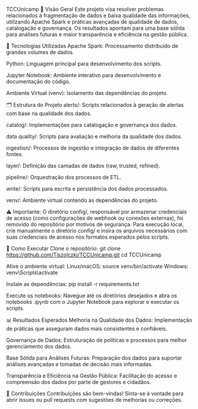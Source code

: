 TCCUnicamp
📌 Visão Geral
Este projeto visa resolver problemas relacionados à fragmentação de dados e baixa qualidade das informações, utilizando Apache Spark e práticas avançadas de qualidade de dados, catalogação e governança. Os resultados apontam para uma base sólida para análises futuras e maior transparência e eficiência na gestão pública.

🧰 Tecnologias Utilizadas
Apache Spark: Processamento distribuído de grandes volumes de dados.

Python: Linguagem principal para desenvolvimento dos scripts.

Jupyter Notebook: Ambiente interativo para desenvolvimento e documentação do código.

Ambiente Virtual (venv): Isolamento das dependências do projeto.

🗂️ Estrutura do Projeto
alerts/: Scripts relacionados à geração de alertas com base na qualidade dos dados.

catalog/: Implementações para catalogação e governança dos dados.

data quality/: Scripts para avaliação e melhoria da qualidade dos dados.

ingestion/: Processos de ingestão e integração de dados de diferentes fontes.

layer/: Definição das camadas de dados (raw, trusted, refined).

pipeline/: Orquestração dos processos de ETL.

write/: Scripts para escrita e persistência dos dados processados.

venv/: Ambiente virtual contendo as dependências do projeto.

⚠️ Importante:
O diretório config/, responsável por armazenar credenciais de acesso (como configurações de webhook ou conexões externas), foi removido do repositório por motivos de segurança.
Para execução local, crie manualmente o diretório config/ e insira os arquivos necessários com suas credenciais de acesso nos formatos esperados pelos scripts.

🚀 Como Executar
Clone o repositório:
git clone https://github.com/Tiszolczki/TCCUnicamp.git
cd TCCUnicamp

Ative o ambiente virtual:
Linux/macOS:
source venv/bin/activate
Windows:
venv\Scripts\activate

Instale as dependências:
pip install -r requirements.txt

Execute os notebooks:
Navegue até os diretórios desejados e abra os notebooks .ipynb com o Jupyter Notebook para explorar e executar os scripts.

📊 Resultados Esperados
Melhoria na Qualidade dos Dados: Implementação de práticas que asseguram dados mais consistentes e confiáveis.

Governança de Dados: Estruturação de políticas e processos para melhor gerenciamento dos dados.

Base Sólida para Análises Futuras: Preparação dos dados para suportar análises avançadas e tomadas de decisão mais informadas.

Transparência e Eficiência na Gestão Pública: Facilitação do acesso e compreensão dos dados por parte de gestores e cidadãos.

👥 Contribuições
Contribuições são bem-vindas! Sinta-se à vontade para abrir issues ou pull requests com sugestões de melhorias ou correções.
